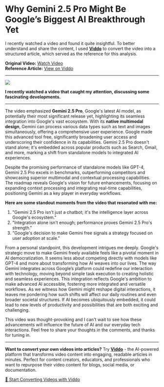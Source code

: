 # Why Gemini 2.5 Pro Might Be Google’s Biggest AI Breakthrough Yet

I recently watched a video and found it quite insightful. To better understand and share the content, I used **[Viddo](https://viddo.pro/)** to convert the video into a structured article, which served as the reference for this analysis.

**Original Video:** [Watch Video](https://www.youtube.com/watch?v=zFAUC14vzCg)  
**Reference Article:** [View on Viddo](https://viddo.pro/zh/video-result/5f1241fd-9975-4053-ab30-36559de58f3b)

---

![](https://img.youtube.com/vi/zFAUC14vzCg/0.jpg)

**I recently watched a video that caught my attention, discussing some fascinating developments.**

---

The video emphasized **Gemini 2.5 Pro**, Google's latest AI model, as potentially their most significant release yet, highlighting its seamless integration into Google's vast ecosystem. With its **native multimodal design**, Gemini can process various data types such as text and images simultaneously, offering a comprehensive user experience. Google made this advanced tool free, significantly broadening user access and underscoring their confidence in its capabilities. Gemini 2.5 Pro doesn't stand alone; it's embedded across popular products such as Search, Gmail, and more, marking a shift from standalone models to integrated AI experiences.

Despite the promising performance of standalone models like GPT-4, Gemini 2.5 Pro excels in benchmarks, outperforming competitors and showcasing superior multimodal and contextual processing capabilities. The roadmap reveals Google's vision for future enhancements, focusing on expanding context processing and integrating real-time capabilities, positioning Gemini as a key player in everyday workflows.

**Here are some standout moments from the video that resonated with me:**

1. "Gemini 2.5 Pro isn't just a chatbot; it's the intelligence layer across Google's ecosystem."
2. "Integration alone isn't enough; performance proves Gemini 2.5 Pro's strength."
3. "Google's decision to make Gemini free signals a strategy focused on user adoption at scale."

From a personal standpoint, this development intrigues me deeply. Google's strategic move to make Gemini freely available feels like a pivotal moment in AI democratization. It seems less about competing directly with models like GPT-4 and more about transforming how AI weaves into our lives. The way Gemini integrates across Google’s platform could redefine our interaction with technology, moving beyond simple task execution to creating holistic and seamless experiences. This integration reflects Google's ambition to make advanced AI accessible, fostering more integrated and versatile workflows. As we witness how Gemini might reshape digital interactions, it leaves me pondering how such shifts will affect our daily routines and even broader societal structures. If AI becomes ubiquitously embedded, it could lead to new levels of productivity and possibilities that are both exciting and challenging.

This video was thought-provoking and I can't wait to see how these advancements will influence the future of AI and our everyday tech interactions. Feel free to share your thoughts in the comments, and thanks for tuning in.

---

**Want to convert your own videos into articles?** Try **[Viddo](https://viddo.pro/)** - the AI-powered platform that transforms video content into engaging, readable articles in minutes. Perfect for content creators, educators, and professionals who want to repurpose their video content for blogs, social media, or documentation.

[🚀 Start Converting Videos with Viddo](https://viddo.pro/)